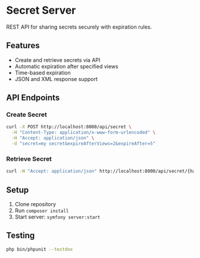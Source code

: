 # Secret Server

REST API for sharing secrets securely with expiration rules.

## Features
- Create and retrieve secrets via API
- Automatic expiration after specified views
- Time-based expiration
- JSON and XML response support

## API Endpoints

### Create Secret
```bash
curl -X POST http://localhost:8000/api/secret \
  -H "Content-Type: application/x-www-form-urlencoded" \
  -H "Accept: application/json" \
  -d "secret=my secret&expireAfterViews=2&expireAfter=5"
```

### Retrieve Secret
```bash
curl -H "Accept: application/json" http://localhost:8000/api/secret/{hash}
```

## Setup
1. Clone repository
2. Run `composer install`
3. Start server: `symfony server:start`

## Testing
```bash
php bin/phpunit --testdox
```